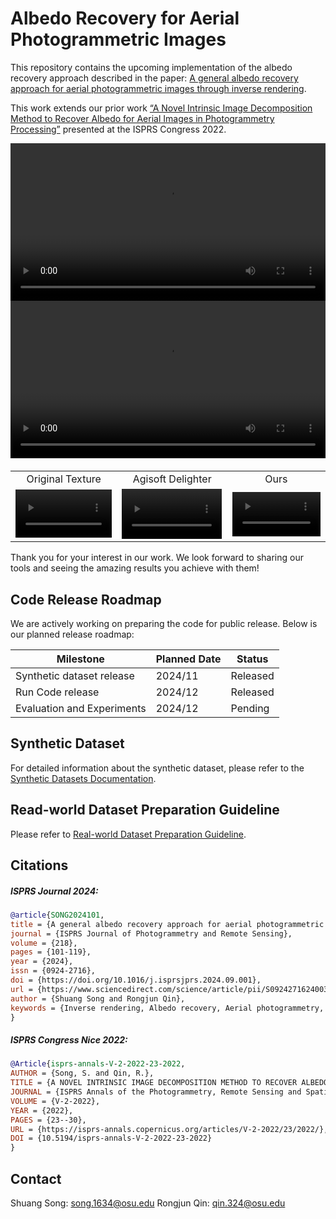 # Albedo Recovery for Aerial Photogrammetric Images

This repository contains the upcoming implementation of the albedo recovery approach described in the paper: [A general albedo recovery approach for aerial photogrammetric images through inverse rendering](https://www.sciencedirect.com/science/article/pii/S0924271624003319). 

This work extends our prior work [“A Novel Intrinsic Image Decomposition Method to Recover Albedo for Aerial Images in Photogrammetry Processing”](https://isprs-annals.copernicus.org/articles/V-2-2022/23/2022/) presented at the ISPRS Congress 2022.

<video src="https://github.com/user-attachments/assets/f0972c11-e748-4532-a57a-ee41de9256fc" width="100%" controls autoplay loop></video>
<video src="https://github.com/user-attachments/assets/146038c2-effa-422a-aa1a-5f7ad17f5830" width="100%" controls autoplay loop></video>

<table border="0" style="width: 100%; text-align: left; margin-top: 20px;">
<tr>
<td align='center'>Original Texture</td>
<td align='center'>Agisoft Delighter</td>
<td align='center'>Ours</td>
</tr>
<tr>
<td>
<video src="https://github.com/user-attachments/assets/a37893e2-3d02-4500-9a91-e8d0750d1198" width="100%" controls autoplay loop></video>
</td>
<td>
<video src="https://github.com/user-attachments/assets/eababd5b-e9e2-4a19-8d1a-e8833c8efc5c" width="100%" controls autoplay loop></video>
</td>
<td>
<video src="https://github.com/user-attachments/assets/b4841e14-5cd3-4be0-bc75-d371a5152e6b" width="100%" controls autoplay loop></video>
</td>
</tr>
</table>

Thank you for your interest in our work. We look forward to sharing our tools and seeing the amazing results you achieve with them!

## Code Release Roadmap

We are actively working on preparing the code for public release. Below is our planned release roadmap:

| Milestone | Planned Date | Status |
|----|----| ----|
|Synthetic dataset release | 2024/11 | Released |
|Run Code release | 2024/12 | Released |
|Evaluation and Experiments | 2024/12 | Pending |

## Synthetic Dataset
For detailed information about the synthetic dataset, please refer to the [Synthetic Datasets Documentation](./doc/synthetic_datasets.md).

## Read-world Dataset Preparation Guideline
Please refer to [Real-world Dataset Preparation Guideline](./doc/dataset_preprocessing.md).

## Citations

##### ISPRS Journal 2024:

``` bibtex
@article{SONG2024101,
title = {A general albedo recovery approach for aerial photogrammetric images through inverse rendering},
journal = {ISPRS Journal of Photogrammetry and Remote Sensing},
volume = {218},
pages = {101-119},
year = {2024},
issn = {0924-2716},
doi = {https://doi.org/10.1016/j.isprsjprs.2024.09.001},
url = {https://www.sciencedirect.com/science/article/pii/S0924271624003319},
author = {Shuang Song and Rongjun Qin},
keywords = {Inverse rendering, Albedo recovery, Aerial photogrammetry, Shading, Ray-tracing, Dense matching},
}
```

##### ISPRS Congress Nice 2022:

``` bibtex
@Article{isprs-annals-V-2-2022-23-2022,
AUTHOR = {Song, S. and Qin, R.},
TITLE = {A NOVEL INTRINSIC IMAGE DECOMPOSITION METHOD TO RECOVER ALBEDO FOR AERIAL IMAGES IN PHOTOGRAMMETRY PROCESSING},
JOURNAL = {ISPRS Annals of the Photogrammetry, Remote Sensing and Spatial Information Sciences},
VOLUME = {V-2-2022},
YEAR = {2022},
PAGES = {23--30},
URL = {https://isprs-annals.copernicus.org/articles/V-2-2022/23/2022/},
DOI = {10.5194/isprs-annals-V-2-2022-23-2022}
}
```

## Contact

Shuang Song: song.1634@osu.edu
Rongjun Qin: qin.324@osu.edu


